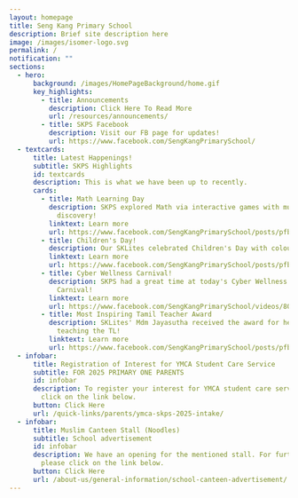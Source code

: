 ```yaml
---
layout: homepage
title: Seng Kang Primary School
description: Brief site description here
image: /images/isomer-logo.svg
permalink: /
notification: ""
sections:
  - hero:
      background: /images/HomePageBackground/home.gif
      key_highlights:
        - title: Announcements
          description: Click Here To Read More
          url: /resources/announcements/
        - title: SKPS Facebook
          description: Visit our FB page for updates!
          url: https://www.facebook.com/SengKangPrimarySchool/
  - textcards:
      title: Latest Happenings!
      subtitle: SKPS Highlights
      id: textcards
      description: This is what we have been up to recently.
      cards:
        - title: Math Learning Day
          description: SKPS explored Math via interactive games with much learning and
            discovery!
          linktext: Learn more
          url: https://www.facebook.com/SengKangPrimarySchool/posts/pfbid031mfzbwCzvxnwtpVWNdoNkruq4UdPdzMx7Yo3Wya1LyoV6uVrKCd77As2oXd3Nexyl
        - title: Children's Day!
          description: Our SKLites celebrated Children's Day with colours galore!
          linktext: Learn more
          url: https://www.facebook.com/SengKangPrimarySchool/posts/pfbid0DoREHE1R9Vrk2o1TcQcVrW6ios3x5DDid2duT5ma7S9Sm1ERuZUgAhhPTFPjxwjEl
        - title: Cyber Wellness Carnival!
          description: SKPS had a great time at today's Cyber Wellness & Media Literacy
            Carnival!
          linktext: Learn more
          url: https://www.facebook.com/SengKangPrimarySchool/videos/808202718194491
        - title: Most Inspiring Tamil Teacher Award
          description: SKLites' Mdm Jayasutha received the award for her passion in
            teaching the TL!
          linktext: Learn more
          url: https://www.facebook.com/SengKangPrimarySchool/posts/pfbid0LWr9S64keSWuSGt2KQQpSJ8YSPdED9BJ1sh7p6PaQTooCiT8F33ozAGXHUqN316cl
  - infobar:
      title: Registration of Interest for YMCA Student Care Service
      subtitle: FOR 2025 PRIMARY ONE PARENTS
      id: infobar
      description: To register your interest for YMCA student care service, please
        click on the link below.
      button: Click Here
      url: /quick-links/parents/ymca-skps-2025-intake/
  - infobar:
      title: Muslim Canteen Stall (Noodles)
      subtitle: School advertisement
      id: infobar
      description: We have an opening for the mentioned stall. For further details,
        please click on the link below.
      button: Click Here
      url: /about-us/general-information/school-canteen-advertisement/
---
```

